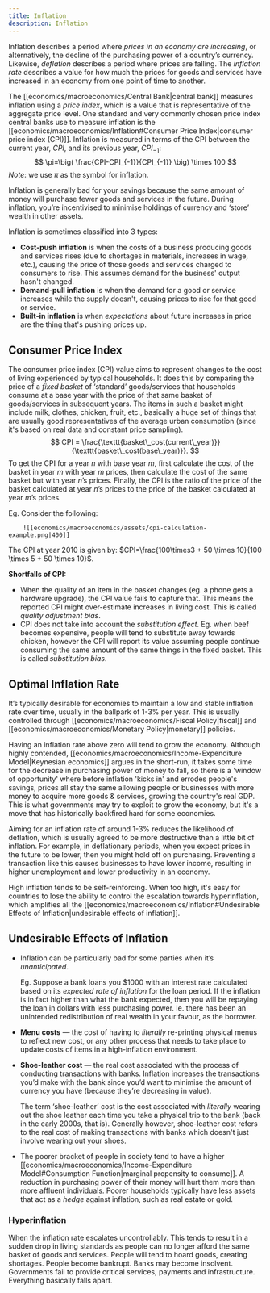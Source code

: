 ```yaml
---
title: Inflation
description: Inflation
---
```


Inflation describes a period where *prices in an economy are increasing*, or alternatively, the decline of the purchasing power of a country’s currency. Likewise, *deflation* describes a period where prices are falling. The *inflation rate* describes a value for how much the prices for goods and services have increased in an economy from one point of time to another.

The [[economics/macroeconomics/Central Bank|central bank]] measures inflation using a *price index*, which is a value that is representative of the aggregate price level. One standard and very commonly chosen price index central banks use to measure inflation is the [[economics/macroeconomics/Inflation#Consumer Price Index|consumer price index (CPI)]]. Inflation is measured in terms of the CPI between the current year, $CPI$, and its previous year, $CPI_{-1}$:
$$
	\pi=\big( \frac{CPI-CPI_{-1}}{CPI_{-1}} \big) \times 100
$$
*Note*: we use $\pi$ as the symbol for inflation.

Inflation is generally bad for your savings because the same amount of money will purchase fewer goods and services in the future. During inflation, you’re incentivised to minimise holdings of currency and ‘store’ wealth in other assets.

Inflation is sometimes classified into 3 types:
- **Cost-push inflation** is when the costs of a business producing goods and services rises (due to shortages in materials, increases in wage, etc.), causing the price of those goods and services charged to consumers to rise. This assumes demand for the business' output hasn't changed.
- **Demand-pull inflation** is when the demand for a good or service increases while the supply doesn't, causing prices to rise for that good or service.
- **Built-in inflation** is when *expectations* about future increases in price are the thing that's pushing prices up.

## Consumer Price Index
The consumer price index (CPI) value aims to represent changes to the cost of living experienced by typical households. It does this by comparing the price of a *fixed basket* of ‘standard’ goods/services that households consume at a base year with the price of that same basket of goods/services in subsequent years. The items in such a basket might include milk, clothes, chicken, fruit, etc., basically a huge set of things that are usually good representatives of the average urban consumption (since it's based on real data and constant price sampling).
$$
	CPI = \frac{\texttt{basket\_cost(current\_year)}}{\texttt{basket\_cost(base\_year)}}.
$$
To get the CPI for a year $n$ with base year $m$, first calculate the cost of the basket in year $m$ with year $m$ prices, then calculate the cost of the same basket but with year $n$’s prices. Finally, the CPI is the ratio of the price of the basket calculated at year $n$’s prices to the price of the basket calculated at year $m$’s prices.

Eg. Consider the following:
	
		![[economics/macroeconomics/assets/cpi-calculation-example.png|400]]
The CPI at year 2010 is given by: $CPI=\frac{100\times3 + 50 \times 10}{100 \times 5 + 50 \times 10}$.

**Shortfalls of CPI:**
- When the quality of an item in the basket changes (eg. a phone gets a hardware upgrade), the CPI value fails to capture that. This means the reported CPI might over-estimate increases in living cost. This is called *quality adjustment bias*.
- CPI does not take into account the *substitution effect*. Eg. when beef becomes expensive, people will tend to substitute away towards chicken, however the CPI will report its value assuming people continue consuming the same amount of the same things in the fixed basket. This is called *substitution bias*.

## Optimal Inflation Rate
It’s typically desirable for economies to maintain a low and stable inflation rate over time, usually in the ballpark of 1-3% per year. This is usually controlled through [[economics/macroeconomics/Fiscal Policy|fiscal]] and [[economics/macroeconomics/Monetary Policy|monetary]] policies.

Having an inflation rate above zero will tend to grow the economy. Although highly contended, [[economics/macroeconomics/Income-Expenditure Model|Keynesian economics]] argues in the short-run, it takes some time for the decrease in purchasing power of money to fall, so there is a 'window of opportunity' where before inflation 'kicks in' and errodes people's savings, prices all stay the same allowing people or businesses with more money to acquire more goods & services, growing the country's real GDP. This is what governments may try to exploit to grow the economy, but it's a move that has historically backfired hard for some economies.

Aiming for an inflation rate of around 1-3% reduces the likelihood of deflation, which is usually agreed to be more destructive than a little bit of inflation. For example, in deflationary periods, when you expect prices in the future to be lower, then you might hold off on purchasing. Preventing a transaction like this causes businesses to have lower income, resulting in higher unemployment and lower productivity in an economy.

High inflation tends to be self-reinforcing. When too high, it's easy for countries to lose the ability to control the escalation towards hyperinflation, which amplifies all the [[economics/macroeconomics/Inflation#Undesirable Effects of Inflation|undesirable effects of inflation]].

## Undesirable Effects of Inflation
- Inflation can be particularly bad for some parties when it’s *unanticipated*.
  
  Eg. Suppose a bank loans you $1000 with an interest rate calculated based on its *expected rate of inflation* for the loan period. If the inflation is in fact higher than what the bank expected, then you will be repaying the loan in dollars with less purchasing power. Ie. there has been an unintended redistribution of real wealth in your favour, as the borrower.
- **Menu costs** — the cost of having to *literally* re-printing physical menus to reflect new cost, or any other process that needs to take place to update costs of items in a high-inflation environment.
- **Shoe-leather cost** — the real cost associated with the process of conducting transactions with banks. Inflation increases the transactions you’d make with the bank since you’d want to minimise the amount of currency you have (because they’re decreasing in value).
  
  The term ‘shoe-leather’ cost is the cost associated with *literally* wearing out the shoe leather each time you take a physical trip to the bank (back in the early 2000s, that is). Generally however, shoe-leather cost refers to the real cost of making transactions with banks which doesn't just involve wearing out your shoes. 
 - The poorer bracket of people in society tend to have a higher [[economics/macroeconomics/Income-Expenditure Model#Consumption Function|marginal propensity to consume]]. A reduction in purchasing power of their money will hurt them more than more affluent individuals. Poorer households typically have less assets that act as a *hedge* against inflation, such as real estate or gold.

### Hyperinflation
When the inflation rate escalates uncontrollably. This tends to result in a sudden drop in living standards as people can no longer afford the same basket of goods and services. People will tend to hoard goods, creating shortages. People become bankrupt. Banks may become insolvent. Governments fail to provide critical services, payments and infrastructure. Everything basically falls apart.
